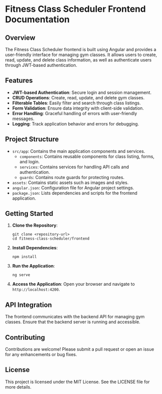 # Fitness Class Scheduler Frontend Documentation

## Overview
The Fitness Class Scheduler frontend is built using Angular and provides a user-friendly interface for managing gym classes. It allows users to create, read, update, and delete class information, as well as authenticate users through JWT-based authentication.

## Features
- **JWT-based Authentication**: Secure login and session management.
- **CRUD Operations**: Create, read, update, and delete gym classes.
- **Filterable Tables**: Easily filter and search through class listings.
- **Form Validation**: Ensure data integrity with client-side validation.
- **Error Handling**: Graceful handling of errors with user-friendly messages.
- **Logging**: Track application behavior and errors for debugging.

## Project Structure
- `src/app`: Contains the main application components and services.
  - `components`: Contains reusable components for class listing, forms, and login.
  - `services`: Contains services for handling API calls and authentication.
  - `guards`: Contains route guards for protecting routes.
- `assets`: Contains static assets such as images and styles.
- `angular.json`: Configuration file for Angular project settings.
- `package.json`: Lists dependencies and scripts for the frontend application.

## Getting Started
1. **Clone the Repository**: 
   ```
   git clone <repository-url>
   cd fitness-class-scheduler/frontend
   ```

2. **Install Dependencies**: 
   ```
   npm install
   ```

3. **Run the Application**: 
   ```
   ng serve
   ```

4. **Access the Application**: Open your browser and navigate to `http://localhost:4200`.

## API Integration
The frontend communicates with the backend API for managing gym classes. Ensure that the backend server is running and accessible.

## Contributing
Contributions are welcome! Please submit a pull request or open an issue for any enhancements or bug fixes.

## License
This project is licensed under the MIT License. See the LICENSE file for more details.